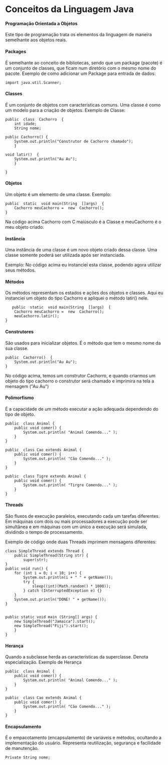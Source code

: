 # Conceitos da Linguagem Java
#### Programação Orientada a Objetos
Este tipo de programação trata os elementos da linguagem de maneira semelhante aos objetos reais.



#### Packages

É semelhante ao conceito de bibliotecas, sendo que um package (pacote) é um conjunto de classes, que ficam num diretório com o mesmo nome do pacote. 
Exemplo de como adicionar um Package para entrada de dados:

    import java.util.Scanner;

 

#### Classes

É um conjunto de objetos com características comuns. Uma classe é como um modelo para a criação de objetos.
Exemplo de Classe:

    public  class  Cachorro  {  
	    int idade;  
	    String nome;
	
	public Cachorro() {
		System.out.println("Construtor de Cachorro chamado"); 
		}
	     
	void latir()  {  
		System.out.println("Au Au");
		}

    }
    

#### Objetos

Um objeto é um elemento de uma classe.
Exemplo: 

    public  static  void main(String  []args)  {
	    Cachorro meuCachorro =  new  Cachorro();
	}
Na código acima Cachorro com C maiúsculo é a Classe e meuCachorro é o meu objeto criado.

#### Instância

Uma instância de uma classe é um novo objeto criado dessa classe.
Uma classe somente poderá ser utilizada após ser instanciada.

Exemplo: No código acima eu instanciei esta classe, podendo agora utilizar seus métodos.

#### Métodos

Os métodos representam os estados e ações dos objetos e classes.
Aqui eu instanciei um objeto do tipo Cachorro e apliquei o método latir() nele.

       public  static  void main(String  []args)  {
	    Cachorro meuCachorro =  new  Cachorro();
	    meuCachorro.latir();
	}


#### Construtores

São usados para inicializar objetos. É o método que tem o mesmo nome da sua classe.

    public  Cachorro()  { 
	    System.out.println("Au Au");
    }

No código acima, temos um construtor Cachorro, e quando criarmos um objeto do tipo cachorro o construtor será chamado e imprimira na tela a mensagem ("Au Au")
#### Polimorfismo

É a capacidade de um método executar a ação adequada dependendo do tipo de objeto.

    public  class Animal { 
	    public void comer() { 
		    System.out.println( "Animal Comendo..." ); 
		} 
	}
	
	public  class Cao extends Animal { 
		public void comer() { 
			System.out.println( "Cão Comendo..." ); 
		} 
	} 
	
	public  class Tigre extends Animal { 
		public void comer() { 
			System.out.println( "Tirgre Comendo..." ); 
		} 
	}
	
#### Threads

São fluxos de execução paralelos, executando cada um tarefas diferentes. Em máquinas com dois ou mais processadores a execução pode ser simultânea e em máquinas com um único a execução será simulada, dividindo o tempo de processamento.

Exemplo de código onde duas Threads imprimem mensagens diferentes: 

    class SimpleThread extends Thread {
	    public SimpleThread(String str) {
	        super(str);
    }
    public void run() {
        for (int i = 0; i < 10; i++) {
            System.out.println(i + " " + getName());
            try {
                sleep((int)(Math.random() * 1000));
            } catch (InterruptedException e) {}
        }
        System.out.println("DONE! " + getName());
    }
    
    
    public static void main (String[] args) {
        new SimpleThread("Jamaica").start();
        new SimpleThread("Fiji").start();
	    }
    }





#### Herança

Quando a subclasse herda as características da superclasse. Denota especialização.
Exemplo de Herança

    public  class Animal { 
	    public void comer() { 
		    System.out.println( "Animal Comendo..." ); 
		} 
	}
	
	public  class Cao extends Animal { 
		public void comer() { 
			System.out.println( "Cão Comendo..." ); 
		} 
	} 

#### Encapsulamento

É o empacotamento (encapsulamento) de variáveis e métodos, ocultando a implementação do usuário. Representa reutilização, segurança e facilidade de manutenção.

    Private String nome;
